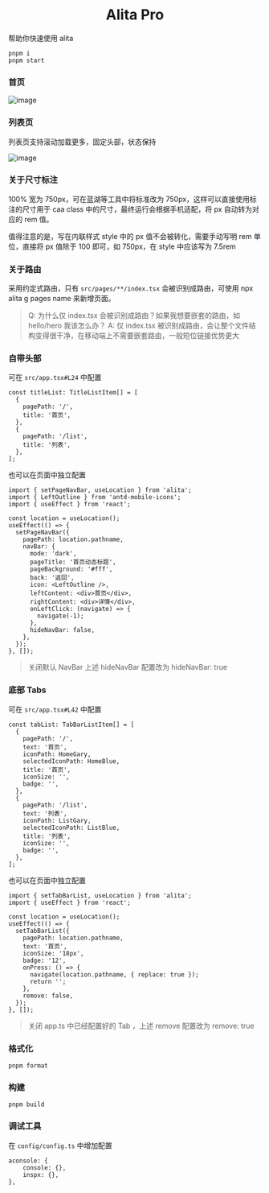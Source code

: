 <h1 align="center">Alita Pro</h1>

帮助你快速使用 alita

```
pnpm i
pnpm start
```

### 首页

![image](https://user-images.githubusercontent.com/11746742/179654827-2ca22b45-0ec9-471e-8238-9bfa56d864a0.png)

### 列表页

列表页支持滚动加载更多，固定头部，状态保持

![image](https://user-images.githubusercontent.com/11746742/179654907-585061f1-02cc-464e-ac75-c6ae12b2c666.png)


### 关于尺寸标注

100% 宽为 750px，可在蓝湖等工具中将标准改为 750px，这样可以直接使用标注的尺寸用于 caa class 中的尺寸，最终运行会根据手机适配，将 px 自动转为对应的 rem 值。

值得注意的是，写在内联样式 style 中的 px 值不会被转化，需要手动写明 rem 单位，直接将 px 值除于 100 即可，如 750px，在 style 中应该写为 7.5rem

### 关于路由

采用约定式路由，只有 `src/pages/**/index.tsx` 会被识别成路由，可使用 npx alita g pages name 来新增页面。

> Q: 为什么仅 index.tsx 会被识别成路由？如果我想要嵌套的路由，如 hello/hero 我该怎么办？
> A: 仅 index.tsx 被识别成路由，会让整个文件结构变得很干净，在移动端上不需要嵌套路由，一般短位链接优势更大

### 自带头部

可在 `src/app.tsx#L24` 中配置

```tsx
const titleList: TitleListItem[] = [
  {
    pagePath: '/',
    title: '首页',
  },
  {
    pagePath: '/list',
    title: '列表',
  },
];
```

也可以在页面中独立配置

```tsx
import { setPageNavBar, useLocation } from 'alita';
import { LeftOutline } from 'antd-mobile-icons';
import { useEffect } from 'react';

const location = useLocation();
useEffect(() => {
  setPageNavBar({
    pagePath: location.pathname,
    navBar: {
      mode: 'dark',
      pageTitle: '首页动态标题',
      pageBackground: '#fff',
      back: '返回',
      icon: <LeftOutline />,
      leftContent: <div>首页</div>,
      rightContent: <div>详情</div>,
      onLeftClick: (navigate) => {
        navigate(-1);
      },
      hideNavBar: false,
    },
  });
}, []);
```

> 关闭默认 NavBar 上述 hideNavBar 配置改为 hideNavBar: true

### 底部 Tabs

可在 `src/app.tsx#L42` 中配置

```tsx
const tabList: TabBarListItem[] = [
  {
    pagePath: '/',
    text: '首页',
    iconPath: HomeGary,
    selectedIconPath: HomeBlue,
    title: '首页',
    iconSize: '',
    badge: '',
  },
  {
    pagePath: '/list',
    text: '列表',
    iconPath: ListGary,
    selectedIconPath: ListBlue,
    title: '列表',
    iconSize: '',
    badge: '',
  },
];
```

也可以在页面中独立配置

```tsx
import { setTabBarList, useLocation } from 'alita';
import { useEffect } from 'react';

const location = useLocation();
useEffect(() => {
  setTabBarList({
    pagePath: location.pathname,
    text: '首页',
    iconSize: '18px',
    badge: '12',
    onPress: () => {
      navigate(location.pathname, { replace: true });
      return '';
    },
    remove: false,
  });
}, []);
```

> 关闭 app.ts 中已经配置好的 Tab ，上述 remove 配置改为 remove: true

### 格式化

```
pnpm format
```

### 构建

```
pnpm build
```

### 调试工具

在 `config/config.ts` 中增加配置

```
aconsole: {
    console: {},
    inspx: {},
},
```